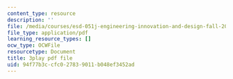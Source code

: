 ```yaml
---
content_type: resource
description: ''
file: /media/courses/esd-051j-engineering-innovation-and-design-fall-2012/94f77b3ccfc027839011b048ef3452ad_KPWMFrMA52Y.pdf
file_type: application/pdf
learning_resource_types: []
ocw_type: OCWFile
resourcetype: Document
title: 3play pdf file
uid: 94f77b3c-cfc0-2783-9011-b048ef3452ad
---
```

